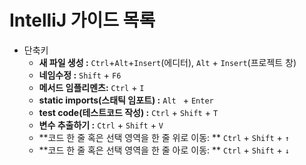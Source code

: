 # IntelliJ 가이드 목록
- 단축키
  - **새 파일 생성 :**    `Ctrl`+`Alt`+`Insert`(에디터), `Alt` + `Insert`(프로젝트 창)
  - **네임수정 :** `Shift` + `F6`
  - **메서드 임플리멘츠:** `Ctrl` + `I`
  - **static imports(스태틱 임포트) :** `Alt ` + `Enter`
  - **test code(테스트코드 작성) :**  `Ctrl` + `Shift` + `T`
  - **변수 추출하기 :** `Ctrl` + `Shift` + `V` 
  - **코드 한 줄 혹은 선택 영역을 한 줄 위로 이동: ** `Ctrl` + `Shift` + `↑`
  - **코드 한 줄 혹은 선택 영역을 한 줄 아로 이동: ** `Ctrl` + `Shift` + `↓`
